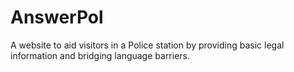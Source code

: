 # AnswerPol
A website to aid visitors in a Police station by providing basic legal information and bridging language barriers.
